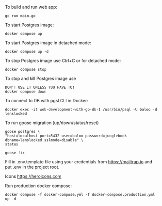 To build and run web app:

```
go run main.go
```

To start Postgres image:

```
docker compose up
```

To start Postgres image in detached mode:

```
docker compose up -d
```

To stop Postgres image use Ctrl+C or for detached mode:

```
docker compose stop
```

To stop and kill Postgres image use

```
DON'T USE IT UNLESS YOU HAVE TO!
docker compose down
```

To connect to DB with pgsl CLI in Docker:

```
docker exec -it web-development-with-go-db-1 /usr/bin/psql -U baloo -d lenslocked
```

To run goose migration (up/down/status/reset)

```
goose postgres \
"host=localhost port=5432 user=baloo password=junglebook dbname=lenslocked sslmode=disable" \
status
```

```
goose fix
```

Fill in .env.template file using your credentials from https://mailtrap.io
and put .env in the project root.

Icons https://heroicons.com

Run production docker compose:

```
docker compose -f docker-compose.yml -f docker-compose.production.yml up -d
```
